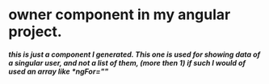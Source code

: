 # owner component in my angular project.
##### this is just a component I generated. This one is used for showing data of a singular user, and not a list of them, (more then 1) if such I would of used an array like *ngFor=""